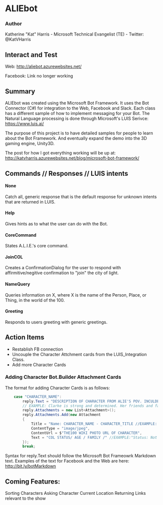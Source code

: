 # ALIEbot

### Author
Katherine "Kat" Harris - Microsoft Technical Evangelist (TE) - Twitter: @KatVHarris

## Interact and Test
Web: http://aliebot.azurewebsites.net/

Facebook: Link no longer working

## Summary
ALIEbot was created using the Microsoft Bot Framework. It uses the Bot Connector (C#) for integration to the Web, Facebook and Slack. Each class has a different sample of how to implement messaging for your Bot. The Natural Language processing is done through Microsoft's LUIS Serivce: https://www.luis.ai/

The purpose of this project is to have detailed samples for people to learn about the Bot Framework. And eventually expand the demo into the 3D gaming engine, Unity3D. 

The post for how I got everything working will be up at: http://katvharris.azurewebsites.net/blog/microsoft-bot-framework/

## Commands // Responses // LUIS intents
#### None
Catch all, generic response that is the default response for unknown intents that are returned in LUIS. 

#### Help
Gives hints as to what the user can do with the Bot.

#### CoreCommand
States A.L.I.E.'s core command.

#### JoinCOL
Creates a ConfirmationDialog for the user to respond with affirmitive/negitive confirmation to "join" the city of light.

#### NameQuery
Queries information on X, where X is the name of the Person, Place, or Thing, in the world of the 100. 

#### Greeting
Responds to users greeting with generic greetings.

## Action Items
* Restablish FB connection
* Uncouple the Character Attchment cards from the LUIS_Integration Class. 
* Add more Character Cards

### Adding Character Bot.Builder Attachment Cards
The format for adding Character Cards is as follows: 
```csharp
    case "CHARACTER_NAME":
        reply.Text = "DESCRIPTION OF CHARACTER FROM ALIE'S POV. INCULDE STATUS, AGE, LIVING FAMILY";
        // EXAMPLE: Clarke is strong and determined. Her friends and family are her weakness. She is not as clever as Raven though she is resrouceful.";
        reply.Attachments = new List<Attachment>();
        reply.Attachments.Add(new Attachment
        {
            Title = "Name: CHARACTER_NAME - CHARACTER_TITLE //EXAMPLE: Clarke Griffin - aka WanHeda - the commander of Death.",
            ContentType = "image/jpeg",
            ContentUrl = $"THE100 WIKI PHOTO URL OF CHARACTER",
            Text = "COL STATUS/ AGE / FAMILY /" //EXAMPLE:"Status: Not in City of Light \n >Age: 19 \n  >Living Family: Abby Griffin \n "
        });
        break;
```     
Syntax for reply.Text should follow the Microsoft Bot Frameowrk Markdown text. 
Examples of the text for Facebook and the Web are here: http://bit.ly/botMarkdown

## Coming Features:
Sorting Characters
Asking Character Current Location
Returning Links relevant to the show


